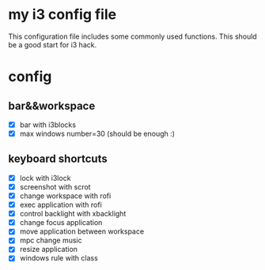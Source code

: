 my i3 config file
=================
This configuration file includes some commonly used functions.
This should be a good start for i3 hack.
# config #
## bar&&workspace ##
  * [x] bar with i3blocks
  * [x] max windows number=30 (should be enough :)
## keyboard shortcuts ##
  * [x] lock with i3lock
  * [x] screenshot with scrot
  * [x] change workspace with rofi
  * [x] exec application with rofi
  * [x] control backlight with xbacklight
  * [x] change focus application
  * [x] move application between workspace
  * [x] mpc change music
  * [x] resize application
  * [x] windows rule with class
